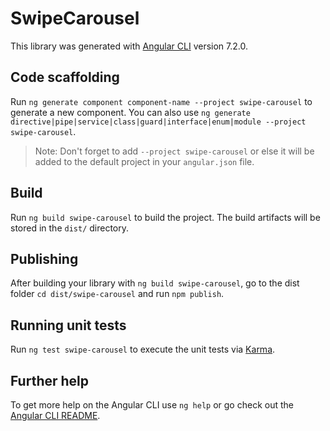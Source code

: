 # SwipeCarousel

This library was generated with [Angular CLI](https://github.com/angular/angular-cli) version 7.2.0.

## Code scaffolding

Run `ng generate component component-name --project swipe-carousel` to generate a new component. You can also use `ng generate directive|pipe|service|class|guard|interface|enum|module --project swipe-carousel`.
> Note: Don't forget to add `--project swipe-carousel` or else it will be added to the default project in your `angular.json` file. 

## Build

Run `ng build swipe-carousel` to build the project. The build artifacts will be stored in the `dist/` directory.

## Publishing

After building your library with `ng build swipe-carousel`, go to the dist folder `cd dist/swipe-carousel` and run `npm publish`.

## Running unit tests

Run `ng test swipe-carousel` to execute the unit tests via [Karma](https://karma-runner.github.io).

## Further help

To get more help on the Angular CLI use `ng help` or go check out the [Angular CLI README](https://github.com/angular/angular-cli/blob/master/README.md).
